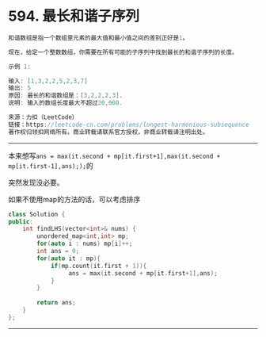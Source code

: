 # 594. 最长和谐子序列

```c++
和谐数组是指一个数组里元素的最大值和最小值之间的差别正好是1。

现在，给定一个整数数组，你需要在所有可能的子序列中找到最长的和谐子序列的长度。

示例 1:

输入: [1,3,2,2,5,2,3,7]
输出: 5
原因: 最长的和谐数组是：[3,2,2,2,3].
说明: 输入的数组长度最大不超过20,000.

来源：力扣（LeetCode）
链接：https://leetcode-cn.com/problems/longest-harmonious-subsequence
著作权归领扣网络所有。商业转载请联系官方授权，非商业转载请注明出处。
```

---

本来想写`ans = max(it.second + mp[it.first+1],max(it.second + mp[it.first-1],ans););`的

突然发现没必要。

如果不使用map的方法的话，可以考虑排序

```c++
class Solution {
public:
    int findLHS(vector<int>& nums) {
        unordered_map<int,int> mp;
        for(auto i : nums) mp[i]++;
        int ans = 0;
        for(auto it : mp){
            if(mp.count(it.first + 1)){
                 ans = max(it.second + mp[it.first+1],ans);
            }
        }
        
        return ans;
    }
};
```

---



